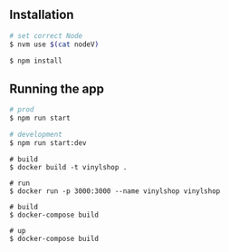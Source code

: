 ## Installation

```bash
# set correct Node
$ nvm use $(cat nodeV)

$ npm install
```

## Running the app

```bash
# prod
$ npm run start

# development
$ npm run start:dev
```

```docker
# build
$ docker build -t vinylshop .

# run
$ docker run -p 3000:3000 --name vinylshop vinylshop
```

```docker-compose
# build
$ docker-compose build

# up
$ docker-compose build
```